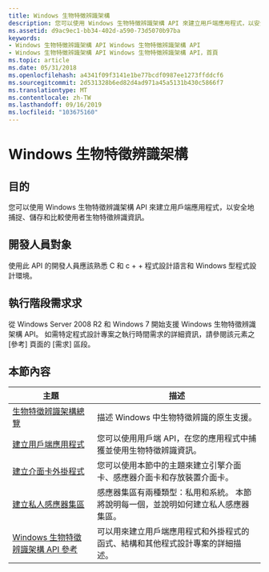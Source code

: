 ```yaml
---
title: Windows 生物特徵辨識架構
description: 您可以使用 Windows 生物特徵辨識架構 API 來建立用戶端應用程式，以安全地捕捉、儲存和比較使用者生物特徵辨識資訊。
ms.assetid: d9ac9ec1-bb34-402d-a590-73d5070b97ba
keywords:
- Windows 生物特徵辨識架構 API Windows 生物特徵辨識架構 API
- Windows 生物特徵辨識架構 API Windows 生物特徵辨識架構 API，首頁
ms.topic: article
ms.date: 05/31/2018
ms.openlocfilehash: a4341f09f3141e1be77bcdf0987ee1273ffddcf6
ms.sourcegitcommit: 2d531328b6ed82d4ad971a45a5131b430c5866f7
ms.translationtype: MT
ms.contentlocale: zh-TW
ms.lasthandoff: 09/16/2019
ms.locfileid: "103675160"
---
```

# <a name="windows-biometric-framework"></a>Windows 生物特徵辨識架構

## <a name="purpose"></a>目的

您可以使用 Windows 生物特徵辨識架構 API 來建立用戶端應用程式，以安全地捕捉、儲存和比較使用者生物特徵辨識資訊。

## <a name="developer-audience"></a>開發人員對象

使用此 API 的開發人員應該熟悉 C 和 c + + 程式設計語言和 Windows 型程式設計環境。

## <a name="run-time-requirements"></a>執行階段需求求

從 Windows Server 2008 R2 和 Windows 7 開始支援 Windows 生物特徵辨識架構 API。 如需特定程式設計專案之執行時間需求的詳細資訊，請參閱該元素之 [參考] 頁面的 [需求] 區段。

## <a name="in-this-section"></a>本節內容



| 主題                                                                                       | 描述                                                                                                                                              |
|---------------------------------------------------------------------------------------------|----------------------------------------------------------------------------------------------------------------------------------------------------------|
| [生物特徵辨識架構總覽](biometric-framework-overview.md)<br/>                 | 描述 Windows 中生物特徵辨識的原生支援。<br/>                                                                                       |
| [建立用戶端應用程式](creating-client-applications.md)<br/>                 | 您可以使用用戶端 API，在您的應用程式中捕獲並使用生物特徵辨識資訊。<br/>                                                     |
| [建立介面卡外掛程式](creating-adapter-plug-ins.md)<br/>                       | 您可以使用本節中的主題來建立引擎介面卡、感應器介面卡和存放裝置介面卡。<br/>                                       |
| [建立私人感應器集區](creating-a-private-sensor-pool.md)<br/>             | 感應器集區有兩種類型：私用和系統。 本節將說明每一個，並說明如何建立私人感應器集區。 <br/>       |
| [Windows 生物特徵辨識架構 API 參考](biometric-service-api-reference.md)<br/> | 可以用來建立用戶端應用程式和外掛程式的函式、結構和其他程式設計專案的詳細描述。<br/> |



 

 

 






